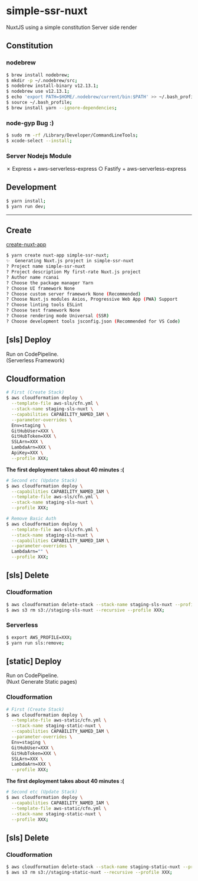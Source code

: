 # simple-ssr-nuxt

NuxtJS using a simple constitution  Server side render

## Constitution

### nodebrew

```bash
$ brew install nodebrew;
$ mkdir -p ~/.nodebrew/src;
$ nodebrew install-binary v12.13.1;
$ nodebrew use v12.13.1;
$ echo 'export PATH=$HOME/.nodebrew/current/bin:$PATH' >> ~/.bash_profile;
$ source ~/.bash_profile;
$ brew install yarn --ignore-dependencies;
```

### node-gyp Bug :)

```bash
$ sudo rm -rf /Library/Developer/CommandLineTools;
$ xcode-select --install;
```

### Server Nodejs Module

✗ Express + aws-serverless-express 
○ Fastify + aws-serverless-express 

## Development

```bash
$ yarn install;
$ yarn run dev;
```
___

## Create

[create-nuxt-app](https://github.com/nuxt/create-nuxt-app)

```bash
$ yarn create nuxt-app simple-ssr-nuxt;
✨  Generating Nuxt.js project in simple-ssr-nuxt
? Project name simple-ssr-nuxt
? Project description My first-rate Nuxt.js project
? Author name rcanai
? Choose the package manager Yarn
? Choose UI framework None
? Choose custom server framework None (Recommended)
? Choose Nuxt.js modules Axios, Progressive Web App (PWA) Support
? Choose linting tools ESLint
? Choose test framework None
? Choose rendering mode Universal (SSR)
? Choose development tools jsconfig.json (Recommended for VS Code)
```

## [sls] Deploy

Run on CodePipeline.  
(Serverless Framework)

## Cloudformation

```bash
# First (Create Stack)
$ aws cloudformation deploy \
  --template-file aws-sls/cfn.yml \
  --stack-name staging-sls-nuxt \
  --capabilities CAPABILITY_NAMED_IAM \
  --parameter-overrides \
  Env=staging \
  GitHubUser=XXX \
  GitHubToken=XXX \
  SSLArn=XXX \
  LambdaArn=XXX \
  ApiKey=XXX \
  --profile XXX;
```

**The first deployment takes about 40 minutes :(**

```bash
# Second etc (Update Stack)
$ aws cloudformation deploy \
  --capabilities CAPABILITY_NAMED_IAM \
  --template-file aws-sls/cfn.yml \
  --stack-name staging-sls-nuxt \
  --profile XXX;
```

```bash
# Remove Basic Auth
$ aws cloudformation deploy \
  --template-file aws-sls/cfn.yml \
  --stack-name staging-sls-nuxt \
  --capabilities CAPABILITY_NAMED_IAM \
  --parameter-overrides \
  LambdaArn="" \
  --profile XXX;
```

## [sls] Delete

### Cloudformation

```bash
$ aws cloudformation delete-stack --stack-name staging-sls-nuxt --profile XXX;
$ aws s3 rm s3://staging-sls-nuxt --recursive --profile XXX;
```

### Serverless

```bash
$ export AWS_PROFILE=XXX;
$ yarn run sls:remove;
```

## [static] Deploy

Run on CodePipeline.  
(Nuxt Generate Static pages)

### Cloudformation

```bash
# First (Create Stack)
$ aws cloudformation deploy \
  --template-file aws-static/cfn.yml \
  --stack-name staging-static-nuxt \
  --capabilities CAPABILITY_NAMED_IAM \
  --parameter-overrides \
  Env=staging \
  GitHubUser=XXX \
  GitHubToken=XXX \
  SSLArn=XXX \
  LambdaArn=XXX \
  --profile XXX;
```

**The first deployment takes about 40 minutes :(**

```bash
# Second etc (Update Stack)
$ aws cloudformation deploy \
  --capabilities CAPABILITY_NAMED_IAM \
  --template-file aws-static/cfn.yml \
  --stack-name staging-static-nuxt \
  --profile XXX;
```

## [sls] Delete

### Cloudformation

```bash
$ aws cloudformation delete-stack --stack-name staging-static-nuxt --profile XXX;
$ aws s3 rm s3://staging-static-nuxt --recursive --profile XXX;
```